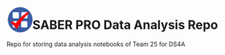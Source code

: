 <a href="url"><img src="https://github.com/DS4A-TEAM25/ds4a-saber-pro-app/blob/master/assets/logo.png" align="left" height="60" width="60" ></a>

# SABER PRO Data Analysis Repo 

Repo for storing data analysis notebooks of Team 25 for DS4A
